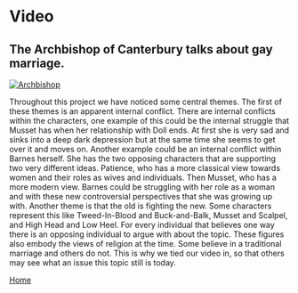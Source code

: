 # Video

## The Archbishop of Canterbury talks about gay marriage.

[![Archbishop](https://i.ytimg.com/vi/jQ0HPND6_Yo/hqdefault.jpg?custom=true&w=336&h=188&stc=true&jpg444=true&jpgq=90&sp=68&sigh=vU_1qb8ahbxyWUcXb_PMRcZ7ph0)](https://www.youtube.com/watch?v=jQ0HPND6_Yo "Archbishop")

Throughout this project we have noticed some central themes. The first of these themes is an apparent internal conflict. There are internal conflicts within the characters, one example of this could be the internal struggle that Musset has when her relationship with Doll ends. At first she is very sad and sinks into a deep dark depression but at the same time she seems to get over it and moves on. Another example could be an internal conflict within Barnes herself. She has the two opposing characters that are supporting two very different ideas. Patience, who has a more classical view towards women and their roles as wives and individuals. Then Musset, who has a more modern view. Barnes could be struggling with her role as a woman and with these new controversial perspectives that she was growing up with. 
Another theme is that the old is fighting the new. Some characters represent this like Tweed-In-Blood and Buck-and-Balk, Musset and Scalpel, and High Head and Low Heel. For every individual that believes one way there is an opposing individual to argue with about the topic. These figures also embody the views of religion at the time. Some believe in a traditional marriage and others do not. This is why we tied our video in, so that others may see what an issue this topic still is today. 

[Home](https://gwilly.github.io/Ladies-Almanack)
